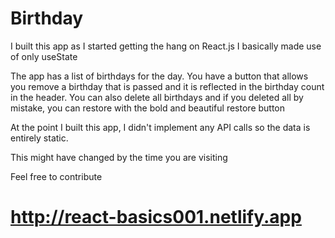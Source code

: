 # Birthday

I built this app as I started getting the hang on React.js
I basically made use of only useState

The app has a list of birthdays for the day.
You have a button that allows you remove a birthday that is passed and it is reflected in the birthday count in the header.
You can also delete all birthdays and if you deleted all by mistake, you can restore with the bold and beautiful restore button

At the point I built this app, I didn't implement any API calls so the data is entirely static.

This might have changed by the time you are visiting

Feel free to contribute

# http://react-basics001.netlify.app

